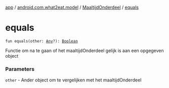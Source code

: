 [app](../../index.md) / [android.com.what2eat.model](../index.md) / [MaaltijdOnderdeel](index.md) / [equals](./equals.md)

# equals

`fun equals(other: `[`Any`](https://kotlinlang.org/api/latest/jvm/stdlib/kotlin/-any/index.html)`?): `[`Boolean`](https://kotlinlang.org/api/latest/jvm/stdlib/kotlin/-boolean/index.html)

Functie om na te gaan of het maaltijdOnderdeel gelijk is aan een opgegeven object

### Parameters

`other` - Ander object om te vergelijken met het maaltijdOnderdeel